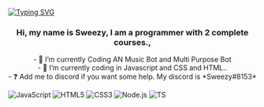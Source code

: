 [![Typing SVG](https://readme-typing-svg.herokuapp.com?color=B1F7E2&lines=Hi%2C+my+name+Sweezy+niskii)](https://git.io/typing-svg)
### <div align="center">Hi, my name is Sweezy, I am a programmer with 2 complete courses., </div>  
  

<div align= "center"> - 🔭 I’m currently Coding AN Music Bot and Multi Purpose Bot </div>
<div align= "center"> - 🌱 I’m currently coding in Javascript   and CSS and HTML.. </div>
<div align= "center"> - ❓  Add me to discord if you want some help. My discord is *Sweezy#8153* </div>

![JavaScript](https://img.shields.io/badge/-JavaScript-000000?style=for-the-badge&logo=javascript)
![HTML5](https://img.shields.io/badge/-HTML5-000000?style=for-the-badge&logo=HTML5)
![CSS3](https://img.shields.io/badge/-CSS3-000000?style=for-the-badge&logo=CSS3&logoColor=3799d6)
![Node.js](https://img.shields.io/badge/-Node.js-000000?style=for-the-badge&logo=node.js&logoColor=339933)
![TS](https://img.shields.io/badge/-ts-000000?style=for-the-badge&logo=typescript&logoColor=00acd7)
